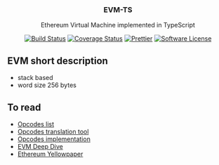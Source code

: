 <p align="center">
  <h3 align="center">EVM-TS</h3>
  <p align="center">Ethereum Virtual Machine implemented in TypeScript</p>

  <p align="center">
    <a href="https://circleci.com/gh/krzkaczor/evm-ts"><img alt="Build Status" src="https://circleci.com/gh/krzkaczor/evm-ts.svg?style=svg"></a>
    <a href='https://coveralls.io/github/krzkaczor/evm-ts'><img src='https://coveralls.io/repos/github/krzkaczor/evm-ts/badge.svg' alt='Coverage Status' /></a>
    <a href="https://github.com/prettier/prettier"><img alt="Prettier" src="https://img.shields.io/badge/code_style-prettier-ff69b4.svg"></a>
    <a href="/package.json"><img alt="Software License" src="https://img.shields.io/badge/license-MIT-brightgreen.svg?style=flat-square"></a>
  </p>
</p>

## EVM short description

- stack based
- word size 256 bytes

## To read

- [Opcodes list](https://github.com/trailofbits/evm-opcodes)
- [Opcodes translation tool](https://etherscan.io/opcode-tool)
- [Opcodes implementation](https://github.com/ethereum/go-ethereum/blob/master/core/vm/instructions.go)
- [EVM Deep Dive](https://blog.qtum.org/diving-into-the-ethereum-vm-6e8d5d2f3c30)
- [Ethereum Yellowpaper](https://ethereum.github.io/yellowpaper/paper.pdf)
